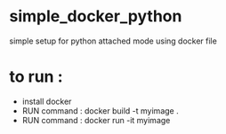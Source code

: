 
# simple_docker_python
simple setup for python  attached mode using docker file

# to run :
<ul>
  <li>install docker</li>
  <li>RUN command : docker build -t myimage .    </li>
   <li>RUN command : docker run -it  myimage   </li>



 

